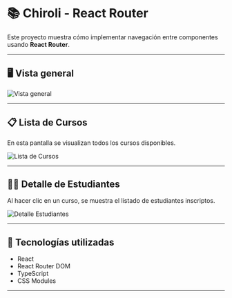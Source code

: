 # 📚 Chiroli - React Router

Este proyecto muestra cómo implementar navegación entre componentes usando **React Router**.

---

## 🖥️ Vista general

![Vista general](https://github.com/user-attachments/assets/c4a01f25-bb2f-4982-a4d4-a6bd77782c97)

---

## 📋 Lista de Cursos

En esta pantalla se visualizan todos los cursos disponibles.

![Lista de Cursos](https://github.com/user-attachments/assets/9708db97-0a2d-488c-ad70-36a4e5b84e6b)

---

## 👨‍🎓 Detalle de Estudiantes

Al hacer clic en un curso, se muestra el listado de estudiantes inscriptos.

![Detalle Estudiantes](https://github.com/user-attachments/assets/6c2ea50d-837f-45ec-9ae9-9c3da21b354f)

---

## 🚀 Tecnologías utilizadas

- React
- React Router DOM
- TypeScript
- CSS Modules

---

